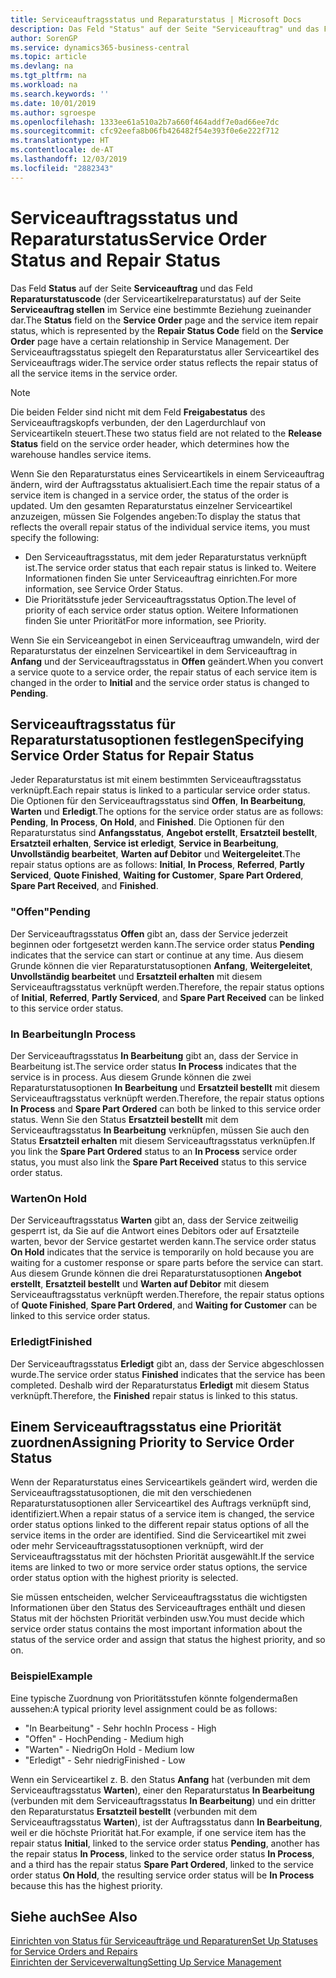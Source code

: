 ```yaml
---
title: Serviceauftragsstatus und Reparaturstatus | Microsoft Docs
description: Das Feld "Status" auf der Seite "Serviceauftrag" und das Feld "Reparaturstatuscode" (der Serviceartikelreparaturstatus) auf der Seite "Serviceauftrag stellen" im Service eine bestimmte Beziehung zueinander dar. Der Serviceauftragsstatus spiegelt den Reparaturstatus aller Serviceartikel des Serviceauftrags wider.
author: SorenGP
ms.service: dynamics365-business-central
ms.topic: article
ms.devlang: na
ms.tgt_pltfrm: na
ms.workload: na
ms.search.keywords: ''
ms.date: 10/01/2019
ms.author: sgroespe
ms.openlocfilehash: 1333ee61a510a2b7a660f464addf7e0ad66ee7dc
ms.sourcegitcommit: cfc92eefa8b06fb426482f54e393f0e6e222f712
ms.translationtype: HT
ms.contentlocale: de-AT
ms.lasthandoff: 12/03/2019
ms.locfileid: "2882343"
---
```

# <a name="service-order-status-and-repair-status"></a><span data-ttu-id="1a088-104">Serviceauftragsstatus und Reparaturstatus</span><span class="sxs-lookup"><span data-stu-id="1a088-104">Service Order Status and Repair Status</span></span>
<span data-ttu-id="1a088-105">Das Feld **Status** auf der Seite **Serviceauftrag** und das Feld **Reparaturstatuscode** (der Serviceartikelreparaturstatus) auf der Seite **Serviceauftrag stellen** im Service eine bestimmte Beziehung zueinander dar.</span><span class="sxs-lookup"><span data-stu-id="1a088-105">The **Status** field on the **Service Order** page and the service item repair status, which is represented by the **Repair Status Code** field on the **Service Order** page have a certain relationship in Service Management.</span></span> <span data-ttu-id="1a088-106">Der Serviceauftragsstatus spiegelt den Reparaturstatus aller Serviceartikel des Serviceauftrags wider.</span><span class="sxs-lookup"><span data-stu-id="1a088-106">The service order status reflects the repair status of all the service items in the service order.</span></span>  

> [!NOTE]  
>  <span data-ttu-id="1a088-107">Die beiden Felder sind nicht mit dem Feld **Freigabestatus** des Serviceauftragskopfs verbunden, der den Lagerdurchlauf von Serviceartikeln steuert.</span><span class="sxs-lookup"><span data-stu-id="1a088-107">These two status field are not related to the **Release Status** field on the service order header, which determines how the warehouse handles service items.</span></span>  

 <span data-ttu-id="1a088-108">Wenn Sie den Reparaturstatus eines Serviceartikels in einem Serviceauftrag ändern, wird der Auftragsstatus aktualisiert.</span><span class="sxs-lookup"><span data-stu-id="1a088-108">Each time the repair status of a service item is changed in a service order, the status of the order is updated.</span></span> <span data-ttu-id="1a088-109">Um den gesamten Reparaturstatus einzelner Serviceartikel anzuzeigen, müssen Sie Folgendes angeben:</span><span class="sxs-lookup"><span data-stu-id="1a088-109">To display the status that reflects the overall repair status of the individual service items, you must specify the following:</span></span>  

* <span data-ttu-id="1a088-110">Den Serviceauftragsstatus, mit dem jeder Reparaturstatus verknüpft ist.</span><span class="sxs-lookup"><span data-stu-id="1a088-110">The service order status that each repair status is linked to.</span></span> <span data-ttu-id="1a088-111">Weitere Informationen finden Sie unter Serviceauftrag einrichten.</span><span class="sxs-lookup"><span data-stu-id="1a088-111">For more information, see Service Order Status.</span></span>  
* <span data-ttu-id="1a088-112">Die Prioritätsstufe jeder Serviceauftragsstatus Option.</span><span class="sxs-lookup"><span data-stu-id="1a088-112">The level of priority of each service order status option.</span></span> <span data-ttu-id="1a088-113">Weitere Informationen finden Sie unter Priorität</span><span class="sxs-lookup"><span data-stu-id="1a088-113">For more information, see Priority.</span></span>  

 <span data-ttu-id="1a088-114">Wenn Sie ein Serviceangebot in einen Serviceauftrag umwandeln, wird der Reparaturstatus der einzelnen Serviceartikel in dem Serviceauftrag in **Anfang** und der Serviceauftragsstatus in **Offen** geändert.</span><span class="sxs-lookup"><span data-stu-id="1a088-114">When you convert a service quote to a service order, the repair status of each service item is changed in the order to **Initial** and the service order status is changed to **Pending**.</span></span>  

## <a name="specifying-service-order-status-for-repair-status"></a><span data-ttu-id="1a088-115">Serviceauftragsstatus für Reparaturstatusoptionen festlegen</span><span class="sxs-lookup"><span data-stu-id="1a088-115">Specifying Service Order Status for Repair Status</span></span>  
<span data-ttu-id="1a088-116">Jeder Reparaturstatus ist mit einem bestimmten Serviceauftragsstatus verknüpft.</span><span class="sxs-lookup"><span data-stu-id="1a088-116">Each repair status is linked to a particular service order status.</span></span> <span data-ttu-id="1a088-117">Die Optionen für den Serviceauftragsstatus sind **Offen**, **In Bearbeitung**, **Warten** und **Erledigt**.</span><span class="sxs-lookup"><span data-stu-id="1a088-117">The options for the service order status are as follows: **Pending**, **In Process**, **On Hold**, and **Finished**.</span></span> <span data-ttu-id="1a088-118">Die Optionen für den Reparaturstatus sind **Anfangsstatus**, **Angebot erstellt**, **Ersatzteil bestellt**, **Ersatzteil erhalten**, **Service ist erledigt**, **Service in Bearbeitung**, **Unvollständig bearbeitet**, **Warten auf Debitor** und **Weitergeleitet**.</span><span class="sxs-lookup"><span data-stu-id="1a088-118">The repair status options are as follows: **Initial**, **In Process**, **Referred**, **Partly Serviced**, **Quote Finished**, **Waiting for Customer**, **Spare Part Ordered**, **Spare Part Received**, and **Finished**.</span></span>  

### <a name="pending"></a><span data-ttu-id="1a088-119">"Offen"</span><span class="sxs-lookup"><span data-stu-id="1a088-119">Pending</span></span>  
<span data-ttu-id="1a088-120">Der Serviceauftragsstatus **Offen** gibt an, dass der Service jederzeit beginnen oder fortgesetzt werden kann.</span><span class="sxs-lookup"><span data-stu-id="1a088-120">The service order status **Pending** indicates that the service can start or continue at any time.</span></span> <span data-ttu-id="1a088-121">Aus diesem Grunde können die vier Reparaturstatusoptionen **Anfang**, **Weitergeleitet**, **Unvollständig bearbeitet** und **Ersatzteil erhalten** mit diesem Serviceauftragsstatus verknüpft werden.</span><span class="sxs-lookup"><span data-stu-id="1a088-121">Therefore, the repair status options of **Initial**, **Referred**, **Partly Serviced**, and **Spare Part Received** can be linked to this service order status.</span></span>  

### <a name="in-process"></a><span data-ttu-id="1a088-122">In Bearbeitung</span><span class="sxs-lookup"><span data-stu-id="1a088-122">In Process</span></span>  
<span data-ttu-id="1a088-123">Der Serviceauftragsstatus **In Bearbeitung** gibt an, dass der Service in Bearbeitung ist.</span><span class="sxs-lookup"><span data-stu-id="1a088-123">The service order status **In Process** indicates that the service is in process.</span></span> <span data-ttu-id="1a088-124">Aus diesem Grunde können die zwei Reparaturstatusoptionen **In Bearbeitung** und **Ersatzteil bestellt** mit diesem Serviceauftragsstatus verknüpft werden.</span><span class="sxs-lookup"><span data-stu-id="1a088-124">Therefore, the repair status options **In Process** and **Spare Part Ordered** can both be linked to this service order status.</span></span> <span data-ttu-id="1a088-125">Wenn Sie den Status **Ersatzteil bestellt** mit dem Serviceauftragsstatus **In Bearbeitung** verknüpfen, müssen Sie auch den Status **Ersatzteil erhalten** mit diesem Serviceauftragsstatus verknüpfen.</span><span class="sxs-lookup"><span data-stu-id="1a088-125">If you link the **Spare Part Ordered** status to an **In Process** service order status, you must also link the **Spare Part Received** status to this service order status.</span></span>  

### <a name="on-hold"></a><span data-ttu-id="1a088-126">Warten</span><span class="sxs-lookup"><span data-stu-id="1a088-126">On Hold</span></span>  
<span data-ttu-id="1a088-127">Der Serviceauftragsstatus **Warten** gibt an, dass der Service zeitweilig gesperrt ist, da Sie auf die Antwort eines Debitors oder auf Ersatzteile warten, bevor der Service gestartet werden kann.</span><span class="sxs-lookup"><span data-stu-id="1a088-127">The service order status **On Hold** indicates that the service is temporarily on hold because you are waiting for a customer response or spare parts before the service can start.</span></span> <span data-ttu-id="1a088-128">Aus diesem Grunde können die drei Reparaturstatusoptionen **Angebot erstellt**, **Ersatzteil bestellt** und **Warten auf Debitor** mit diesem Serviceauftragsstatus verknüpft werden.</span><span class="sxs-lookup"><span data-stu-id="1a088-128">Therefore, the repair status options of **Quote Finished**, **Spare Part Ordered**, and **Waiting for Customer** can be linked to this service order status.</span></span>  

### <a name="finished"></a><span data-ttu-id="1a088-129">Erledigt</span><span class="sxs-lookup"><span data-stu-id="1a088-129">Finished</span></span>  
<span data-ttu-id="1a088-130">Der Serviceauftragsstatus **Erledigt** gibt an, dass der Service abgeschlossen wurde.</span><span class="sxs-lookup"><span data-stu-id="1a088-130">The service order status **Finished** indicates that the service has been completed.</span></span> <span data-ttu-id="1a088-131">Deshalb wird der Reparaturstatus **Erledigt** mit diesem Status verknüpft.</span><span class="sxs-lookup"><span data-stu-id="1a088-131">Therefore, the **Finished** repair status is linked to this status.</span></span>  

## <a name="assigning-priority-to-service-order-status"></a><span data-ttu-id="1a088-132">Einem Serviceauftragsstatus eine Priorität zuordnen</span><span class="sxs-lookup"><span data-stu-id="1a088-132">Assigning Priority to Service Order Status</span></span>  
<span data-ttu-id="1a088-133">Wenn der Reparaturstatus eines Serviceartikels geändert wird, werden die Serviceauftragsstatusoptionen, die mit den verschiedenen Reparaturstatusoptionen aller Serviceartikel des Auftrags verknüpft sind, identifiziert.</span><span class="sxs-lookup"><span data-stu-id="1a088-133">When a repair status of a service item is changed, the service order status options linked to the different repair status options of all the service items in the order are identified.</span></span> <span data-ttu-id="1a088-134">Sind die Serviceartikel mit zwei oder mehr Serviceauftragsstatusoptionen verknüpft, wird der Serviceauftragsstatus mit der höchsten Priorität ausgewählt.</span><span class="sxs-lookup"><span data-stu-id="1a088-134">If the service items are linked to two or more service order status options, the service order status option with the highest priority is selected.</span></span>  

<span data-ttu-id="1a088-135">Sie müssen entscheiden, welcher Serviceauftragsstatus die wichtigsten Informationen über den Status des Serviceauftrages enthält und diesen Status mit der höchsten Priorität verbinden usw.</span><span class="sxs-lookup"><span data-stu-id="1a088-135">You must decide which service order status contains the most important information about the status of the service order and assign that status the highest priority, and so on.</span></span>  

### <a name="example"></a><span data-ttu-id="1a088-136">Beispiel</span><span class="sxs-lookup"><span data-stu-id="1a088-136">Example</span></span>  
<span data-ttu-id="1a088-137">Eine typische Zuordnung von Prioritätsstufen könnte folgendermaßen aussehen:</span><span class="sxs-lookup"><span data-stu-id="1a088-137">A typical priority level assignment could be as follows:</span></span>  

* <span data-ttu-id="1a088-138">"In Bearbeitung" - Sehr hoch</span><span class="sxs-lookup"><span data-stu-id="1a088-138">In Process - High</span></span>  
* <span data-ttu-id="1a088-139">"Offen" - Hoch</span><span class="sxs-lookup"><span data-stu-id="1a088-139">Pending - Medium high</span></span>  
* <span data-ttu-id="1a088-140">"Warten" - Niedrig</span><span class="sxs-lookup"><span data-stu-id="1a088-140">On Hold - Medium low</span></span>  
* <span data-ttu-id="1a088-141">"Erledigt" - Sehr niedrig</span><span class="sxs-lookup"><span data-stu-id="1a088-141">Finished - Low</span></span>  

<span data-ttu-id="1a088-142">Wenn ein Serviceartikel z. B. den Status **Anfang** hat (verbunden mit dem Serviceauftragsstatus **Warten**), einer den Reparaturstatus **In Bearbeitung** (verbunden mit dem Serviceauftragsstatus **In Bearbeitung**) und ein dritter den Reparaturstatus **Ersatzteil bestellt** (verbunden mit dem Serviceauftragsstatus **Warten**), ist der Auftragsstatus dann **In Bearbeitung**, weil er die höchste Priorität hat.</span><span class="sxs-lookup"><span data-stu-id="1a088-142">For example, if one service item has the repair status **Initial**, linked to the service order status **Pending**, another has the repair status **In Process**, linked to the service order status **In Process**, and a third has the repair status **Spare Part Ordered**, linked to the service order status **On Hold**, the resulting service order status will be **In Process** because this has the highest priority.</span></span>  

## <a name="see-also"></a><span data-ttu-id="1a088-143">Siehe auch</span><span class="sxs-lookup"><span data-stu-id="1a088-143">See Also</span></span>  
[<span data-ttu-id="1a088-144">Einrichten von Status für Serviceaufträge und Reparaturen</span><span class="sxs-lookup"><span data-stu-id="1a088-144">Set Up Statuses for Service Orders and Repairs</span></span>](service-order-repair-status.md)  
[<span data-ttu-id="1a088-145">Einrichten der Serviceverwaltung</span><span class="sxs-lookup"><span data-stu-id="1a088-145">Setting Up Service Management</span></span>](service-setup-service.md)  
